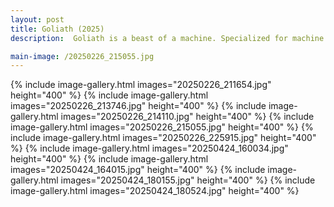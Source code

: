 ```yaml
---
layout: post
title: Goliath (2025)
description:  Goliath is a beast of a machine. Specialized for machine learning training and high performance computing, I built it from the ground up for training computer vision models and running local LLMs and VLMs. It boasts an industry standard server-grade Supermicro motherboard with an AMD EPYC 7052 32-core / 64-thread CPU, 128 GB of ECC DDR4 RAM, 5 TB of high speed NVME M.2 SSD storage, and an NVIDIA 3090 graphics card with 24GB of VRAM. Goliath can output a lot of heat and noise, so to keep it cool at quiet volumes I installed 4x 140mm inlet fans, 1x 140mm exhaust fan, and an AIO liquid cooler + radiator with 3x 120mm exhaust fans. It runs Ubuntu 24 and Windows 11 Pro and can be accessed remotely via remote desktop and a custom discord bot. It runs models like llama3, gemma3, gpt-oss, etc. usually hitting ~ >= 30 tokens/second in Ollama. From conception to final installations this project took about 3 months. The main delay was sourcing a GPU within my budget in the middle of the Nvidia 50 series launch window / tarrifs.

main-image: /20250226_215055.jpg
---
```


{% include image-gallery.html images="20250226_211654.jpg" height="400" %}
{% include image-gallery.html images="20250226_213746.jpg" height="400" %}
{% include image-gallery.html images="20250226_214110.jpg" height="400" %}
{% include image-gallery.html images="20250226_215055.jpg" height="400" %}
{% include image-gallery.html images="20250226_225915.jpg" height="400" %}
{% include image-gallery.html images="20250424_160034.jpg" height="400" %}
{% include image-gallery.html images="20250424_164015.jpg" height="400" %}
{% include image-gallery.html images="20250424_180155.jpg" height="400" %}
{% include image-gallery.html images="20250424_180524.jpg" height="400" %}

